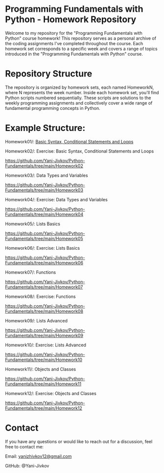 # Programming Fundamentals with Python - Homework Repository

Welcome to my repository for the "Programming Fundamentals with Python" course homework! This repository serves as a personal archive of the coding assignments I've completed throughout the course. Each homework set corresponds to a specific week and covers a range of topics introduced in the "Programming Fundamentals with Python" course.

# Repository Structure

The repository is organized by homework sets, each named HomeworkN, where N represents the week number. Inside each homework set, you'll find Python scripts numbered sequentially. These scripts are solutions to the weekly programming assignments and collectively cover a wide range of fundamental programming concepts in Python.

# Example Structure:

Homework01/: [Basic Syntax, Conditional Statements and Loops](https://github.com/Yani-Jivkov/Python-Fundamentals/tree/main/Homework01)

Homework02/: Exercise: Basic Syntax, Conditional Statements and Loops

https://github.com/Yani-Jivkov/Python-Fundamentals/tree/main/Homework02

Homework03/: Data Types and Variables

https://github.com/Yani-Jivkov/Python-Fundamentals/tree/main/Homework03

Homework04/: Exercise: Data Types and Variables

https://github.com/Yani-Jivkov/Python-Fundamentals/tree/main/Homework04

Homework05/: Lists Basics

https://github.com/Yani-Jivkov/Python-Fundamentals/tree/main/Homework05

Homework06/: Exercise: Lists Basics

https://github.com/Yani-Jivkov/Python-Fundamentals/tree/main/Homework06

Homework07/: Functions

https://github.com/Yani-Jivkov/Python-Fundamentals/tree/main/Homework07

Homework08/: Exercise: Functions

https://github.com/Yani-Jivkov/Python-Fundamentals/tree/main/Homework08

Homework09/: Lists Advanced

https://github.com/Yani-Jivkov/Python-Fundamentals/tree/main/Homework09

Homework10/: Exercise: Lists Advanced

https://github.com/Yani-Jivkov/Python-Fundamentals/tree/main/Homework10

Homework11/: Objects and Classes

https://github.com/Yani-Jivkov/Python-Fundamentals/tree/main/Homework11

Homework12/: Exercise: Objects and Classes

https://github.com/Yani-Jivkov/Python-Fundamentals/tree/main/Homework12

# Contact

If you have any questions or would like to reach out for a discussion, feel free to contact me:

Email: yanizhivkov12@gmail.com

GitHub: @Yani-Jivkov

